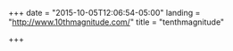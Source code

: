 +++
date = "2015-10-05T12:06:54-05:00"
landing = "http://www.10thmagnitude.com/"
title = "tenthmagnitude"

+++

